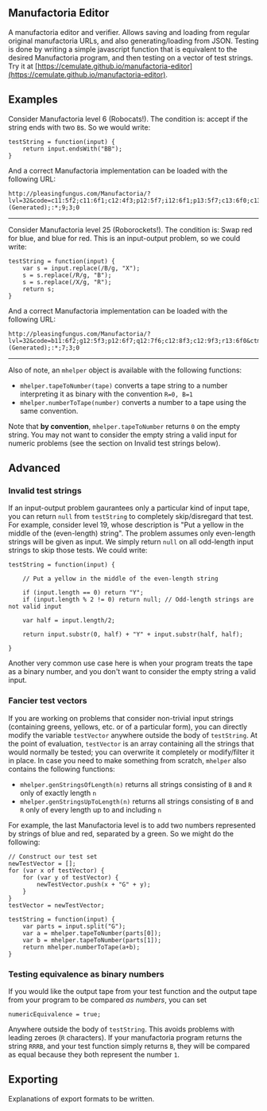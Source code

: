 ## Manufactoria Editor

A manufactoria editor and verifier.
Allows saving and loading from regular original manufactoria URLs, and also generating/loading from JSON.
Testing is done by writing a simple javascript function that is equivalent to the desired Manufactoria program, and then testing on a vector of test strings.
Try it at [https://cemulate.github.io/manufactoria-editor](https://cemulate.github.io/manufactoria-editor).

## Examples

Consider Manufactoria level 6 (Robocats!).
The condition is: accept if the string ends with two `B`s.
So we would write:

	testString = function(input) {
		return input.endsWith("BB");
	}

And a correct Manufactoria implementation can be loaded with the following URL:

    http://pleasingfungus.com/Manufactoria/?lvl=32&code=c11:5f2;c11:6f1;c12:4f3;p12:5f7;i12:6f1;p13:5f7;c13:6f0;c13:11f0;c14:4f3;p14:5f6;c14:6f0;c14:11f0;c15:5f3;c15:6f3;c15:7f3;c15:8f3;c15:9f3;c15:10f3;c15:11f0&ctm=Program;(Generated);:*;9;3;0

------------------

Consider Manufactoria level 25 (Roborockets!).
The condition is: Swap red for blue, and blue for red.
This is an input-output problem, so we could write:

	testString = function(input) {
		var s = input.replace(/B/g, "X");
		s = s.replace(/R/g, "B");
		s = s.replace(/X/g, "R");
		return s;
	}

And a correct Manufactoria implementation can be loaded with the following URL:

    http://pleasingfungus.com/Manufactoria/?lvl=32&code=b11:6f2;g12:5f3;p12:6f7;q12:7f6;c12:8f3;c12:9f3;r13:6f0&ctm=Program;(Generated);:*;7;3;0

---

Also of note, an `mhelper` object is available with the following functions:

* `mhelper.tapeToNumber(tape)` converts a tape string to a number interpreting it as binary with the convention `R=0, B=1`
* `mhelper.numberToTape(number)` converts a number to a tape using the same convention.

Note that **by convention**, `mhelper.tapeToNumber` returns `0` on the empty string.
You may not want to consider the empty string a valid input for numeric problems (see the section on Invalid test strings below).

## Advanced

### Invalid test strings

If an input-output problem gaurantees only a particular kind of input tape, you can return `null` from `testString` to completely skip/disregard that test.
For example, consider level 19, whose description is "Put a yellow in the middle of the (even-length) string".
The problem assumes only even-length strings will be given as input.
We simply return `null` on all odd-length input strings to skip those tests.
We could write:

	testString = function(input) {

		// Put a yellow in the middle of the even-length string

		if (input.length == 0) return "Y";
		if (input.length % 2 != 0) return null; // Odd-length strings are not valid input

		var half = input.length/2;

		return input.substr(0, half) + "Y" + input.substr(half, half);

	}

Another very common use case here is when your program treats the tape as a binary number, and you don't want to consider the empty string a valid input.

### Fancier test vectors

If you are working on problems that consider non-trivial input strings (containing greens, yellows, etc. or of a particular form), you can directly modify the variable `testVector` anywhere outside the body of `testString`.
At the point of evaluation, `testVector` is an array containing all the strings that would normally be tested; you can overwrite it completely or modify/filter it in place.
In case you need to make something from scratch, `mhelper` also contains the following functions:

* `mhelper.genStringsOfLength(n)` returns all strings consisting of `B` and `R` only of exactly length `n`
* `mhelper.genStringsUpToLength(n)` returns all strings consisting of `B` and `R` only of every length up to and including `n`

For example, the last Manufactoria level is to add two numbers represented by strings of blue and red, separated by a green.
So we might do the following:

	// Construct our test set
	newTestVector = [];
	for (var x of testVector) {
		for (var y of testVector) {
			newTestVector.push(x + "G" + y);
		}
	}
	testVector = newTestVector;

	testString = function(input) {
		var parts = input.split("G");
		var a = mhelper.tapeToNumber(parts[0]);
		var b = mhelper.tapeToNumber(parts[1]);
		return mhelper.numberToTape(a+b);
	}

### Testing equivalence as binary numbers

If you would like the output tape from your test function and the output tape from your program to be compared *as numbers*, you can set

    numericEquivalence = true;

Anywhere outside the body of `testString`.
This avoids problems with leading zeroes (`R` characters).
If your manufactoria program returns the string `RRRB`, and your test function simply returns `B`, they will be compared as equal because they both represent the number `1`.

## Exporting

Explanations of export formats to be written.
